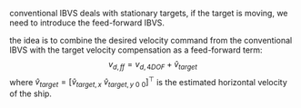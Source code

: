 conventional IBVS deals with stationary targets, if the target is moving, we need to introduce the feed-forward IBVS.

the idea is to combine the desired velocity command from the conventional IBVS with the target velocity compensation as a feed-forward term: $$v_{d,ff} = v_{d,4DOF}+\hat{v}_{target}$$
where $\hat{v}_{target} = [\hat{v}_{target,x} ~ \hat{v}_{target,y ~ 0 ~ 0}]^\top$ is the estimated horizontal velocity of the ship.
